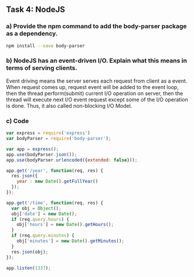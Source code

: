 ## Task 4: NodeJS

### a) Provide the npm command to add the body-parser package as a dependency.

```bash
npm install --save body-parser
```

### b) NodeJS has an event-driven I/O. Explain what this means in terms of serving clients.

Event driving means the server serves each request from client as a event. When request comes up, request event will be added to the event loop, then the thread perform(submit) current I/O operation on server, then the thread will execute next I/O event request except some of the I/O operation is done. Thus, it also called non-blocking I/O Model.

### c) Code

```js
var express = require('express')
var bodyParser = require('body-parser');

var app = express();
app.use(bodyParser.json());
app.use(bodyParser.urlencoded({extended: false}));

app.get('/year', function(req, res) {
  res.json({
    year : new Date().getFullYear()
  });
});

app.get('/time', function(req, res) {
  var obj = Object();
  obj['date'] = new Date();
  if (req.query.hours) {
    obj['hours'] = new Date().getHours();
  }
  if (req.query.minutes) {
    obj['minutes'] = new Date().getMinutes();
  }
  res.json(obj);
});

app.listen(1337);
```